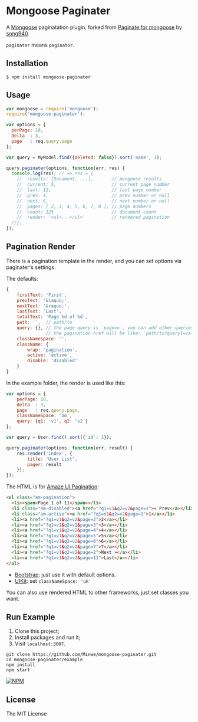 # Mongoose Paginater

A [Mongoose](https://github.com/LearnBoost/mongoose) paginatation plugin, forked from [Paginate for mongoose](https://github.com/song940/mongoose-paginate.git) by [song940](https://github.com/song940).

`paginater` means `paginator`.

## Installation

```
$ npm install mongoose-paginater
```

## Usage

```javascript
var mongoose = require('mongoose');
require('mongoose-paginater');

var options = {
  perPage: 10,
  delta  : 3,
  page   : req.query.page
};

var query = MyModel.find({deleted: false}).sort('name', 1);

query.paginater(options, function(err, res) {
  console.log(res); // => res = {
    //  results: [Document, ...],       // mongoose results
    //  current: 5,                     // current page number
    //  last: 12,                       // last page number
    //  prev: 4,                        // prev number or null
    //  next: 6,                        // next number or null
    //  pages: [ 2, 3, 4, 5, 6, 7, 8 ], // page numbers
    //  count: 125                      // document count
    //  render: '<ul>...</ul>'          // rendered pagination
  //};
});
```
    
## Pagination Render
    
There is a pagination template in the render, and you can set options via paginater's settings.
    
The defaults:
    
```javascript
{
    firstText: 'First',
    prevText: '&laquo;',
    nextText: '&raquo;',
    lastText: 'Last',
    totalText: 'Page %d of %d',
    path: '',  // path/to
    query: {}, // the page query is `page=n`, you can add other queries `{query1: 'val', q2: 'v2' }`
               // the pagination href will be like: `path/to?query1=val&q2=v2&page=n`
    classNameSpace: '',
    className: {
        wrap: 'pagination',
        active: 'active',
        disable: 'disabled'
    }
}
```
   
In the example folder, the render is used like this:
    
```javascript
var options = {
    perPage: 10,
    delta  : 3,
    page   : req.query.page,
    classNameSpace: 'am',
    query: {q1: 'v1', q2: 'v2'}
};

var query = User.find().sort({'id': 1});

query.paginater(options, function(err, result) {
    res.render('index', {
        title: 'User List',
        pager: result
    });
});
```
    
The HTML is for [Amaze UI Pagination](http://amazeui.org/css/pagination):
    
```html
<ul class="am-pagination">
  <li><span>Page 1 of 11</span></li>
  <li class="am-disabled"><a href="?q1=v1&q2=v2&page=1">« Prev</a></li>
  <li class="am-active"><a href="?q1=v1&q2=v2&page=1">1</a></li>
  <li><a href="?q1=v1&q2=v2&page=2">2</a></li>
  <li><a href="?q1=v1&q2=v2&page=3">3</a></li>
  <li><a href="?q1=v1&q2=v2&page=4">4</a></li>
  <li><a href="?q1=v1&q2=v2&page=5">5</a></li>
  <li><a href="?q1=v1&q2=v2&page=6">6</a></li>
  <li><a href="?q1=v1&q2=v2&page=7">7</a></li>
  <li><a href="?q1=v1&q2=v2&page=2">Next »</a></li>
  <li><a href="?q1=v1&q2=v2&page=11">Last</a></li>
</ul>
```

- [Bootstrap](http://getbootstrap.com/components/#pagination): just use it with default options.
- [UIKit](http://getuikit.com/docs/pagination.html): set `classNameSpace: 'uk'`

You can also use rendered HTML to other frameworks, just set classes you want.

## Run Example

1. Clone this project;
2. Install packages and run it;
3. Visit `localhost:3007`.

```
git clone https://github.com/Minwe/mongoose-paginater.git
cd mongoose-paginater/example
npm install
npm start
```



[![NPM](https://nodei.co/npm/mongoose-paginater.png?downloads=true&stars=true)](https://nodei.co/npm/mongoose-paginater/)

## License

The MIT License
